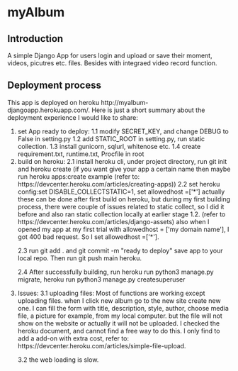 # myAlbum

<h2>Introduction</h2>
A simple Django App for users login and upload or save their moment, videos, picutres etc. files. Besides with integraed video record function.

<h2>Deployment process</h2>
This app is deployed on heroku http://myalbum-djangoapp.herokuapp.com/. 
Here is just a short summary about the deployment experience I would like to share:
<ol>
<li> set App ready to deploy:
   1.1 modify SECRET_KEY, and change DEBUG to False in setting.py
   1.2 add STATIC_ROOT in setting.py, run static collection.
   1.3 install gunicorn, sqlurl, whitenose etc. 
   1.4 create requirement.txt, runtime.txt, Procfile in root
</li>
<li> build on heroku:
   2.1 install heroku cli, under project directory, run git init and heroku create (if you want give your app a certain name then maybe run heroku apps:create example (refer to: https://devcenter.heroku.com/articles/creating-apps))
   2.2 set heroku config:set DISABLE_COLLECTSTATIC=1, set allowedhost =['*'] actually these can be done after first build on heroku, but during my first building process, there were couple of issues related to static collect, so I did it before and also ran static collection locally at earlier stage 1.2. (refer to https://devcenter.heroku.com/articles/django-assets)
   also when I opened my app at my first trial with allowedhost = ['my domain name'], I got 400 bad request. So  I set allowedhost =['*'].
   
   2.3 run git add . and git commit -m "ready to deploy" save app to your local repo. Then run git push main heroku. 
    
   
   2.4 After successfully building, run heroku run python3 manage.py migrate, heroku run python3 manage.py createsuperuser
</li>
<li>Issues:
   3.1 uploading files:
   Most of functions are working except uploading files.
   when I click new album go to the new site create new one. I can fill the form with title, description, style, author, choose media file, a picture for example, from my local computer. but the file will not show on the website or actually it will not be uploaded.
   I checked the heroku document, and cannot find a free way to do this. I only find to add a add-on with extra cost, refer to: https://devcenter.heroku.com/articles/simple-file-upload.

3.2 the web loading is slow.

</li>
<ol>
